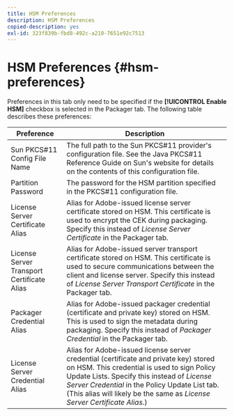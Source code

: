 ```yaml
---
title: HSM Preferences
description: HSM Preferences
copied-description: yes
exl-id: 323f839b-fbd8-492c-a210-7651e92c7513
---
```

# HSM Preferences {#hsm-preferences}

Preferences in this tab only need to be specified if the **[!UICONTROL Enable HSM]** checkbox is selected in the Packager tab. The following table describes these preferences: 

|  Preference  | Description  |
|---|---|
|  Sun PKCS#11 Config File Name  | The full path to the Sun PKCS#11 provider's configuration file. See the Java PKCS#11 Reference Guide on Sun's website for details on the contents of this configuration file.  |
|  Partition Password  | The password for the HSM partition specified in the PKCS#11 configuration file.  |
|  License Server Certificate Alias  |Alias for Adobe-issued license server certificate stored on HSM. This certificate is used to encrypt the CEK during packaging. Specify this instead of *License Server Certificate* in the Packager tab.  |
|  License Server Transport Certificate Alias  |Alias for Adobe-issued server transport certificate stored on HSM. This certificate is used to secure communications between the client and license server. Specify this instead of *License Server Transport Certificate* in the Packager tab.  |
|  Packager Credential Alias  |Alias for Adobe-issued packager credential (certificate and private key) stored on HSM. This is used to sign the metadata during packaging. Specify this instead of *Packager Credential* in the Packager tab.  |
|  License Server Credential Alias  |Alias for Adobe-issued license server credential (certificate and private key) stored on HSM. This credential is used to sign Policy Update Lists. Specify this instead of *License Server Credential* in the Policy Update List tab. (This alias will likely be the same as *License Server Certificate Alias*.)  |
